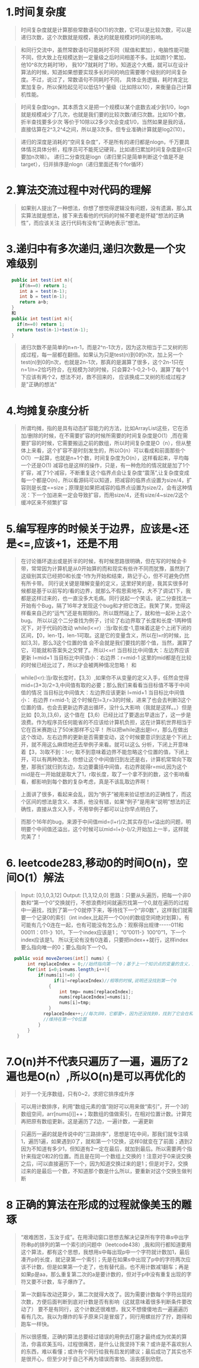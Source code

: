 
# 1.时间复杂度
> 时间复杂度就是计算那些常数语句O(1)的次数，它可以是比较次数，可以是递归次数，这个次数就是规模，表达的就是规模对时间的影响。

> 和同行交流中，虽然常数语句可能耗时不同（赋值和累加），电脑性能可能不同，但大致上在规模达到一定量级之后时间相差不多。比如跑1个累加，他10^8次方耗时1秒，
我10^7就耗时了1秒。知道这个大概，就可以在设计算法的时候，知道如果想要实现多长时间的响应需要哪个级别的时间复杂度。不过，说过了，常数语句不同耗时不同，
具体业务逻辑，耗时肯定比累加复杂，所以保险起见可以低估1个量级（比如除以10），来衡量自己计算机性能。

> 时间复杂度logn，其本质含义是把一个规模以某个底数去减少到1/0，logn就是规模减少了几次，也就是我们要的比较次数/递归次数。比如10个数，折半查找要多少次
等价于10除以2多少次会变成1/0，当然如果是我的话，直接估算在2^3,2^4之间，所以是3次多。但专业准确计算就是log2(10）。

> 递归的深度是消耗的“空间复杂度”，不是所有的递归都是nlogn，千万要具体情况具体分析，程序员可不能死记硬背。比如递归累加时间复杂度是n(只要加n次嘛）。
递归二分查找是logn（递归里只是简单判断这个值是不是target），归并排序是nlogn（递归里面还有个for循环）

# 2.算法交流过程中对代码的理解
> 如果别人提出了一种想法，你想了想觉得逻辑没有问题，没有遗漏，那么其实算法就是想法，接下来去看他的代码的时候不要老是怀疑“想法的正确性”，而应该关注
这行代码有没有“正确地表示”想法。

# 3.递归中有多次递归,递归次数是一个灾难级别
```java
  public int test(int n){
     if(n==0) return 1;
     int a = test(n-1);
     int b = test(n-1);
     return a+b;
  }
  和
  public int test(int n){
    if(n==0) return 1;
    return test(n-1)+test(n-1);
  }
```
>   递归次数不是简单的n+n-1，而是2^n-1次方，因为这次相当于二叉树的形成过程，每一层都在翻倍。如果认为只是test(n)到0的n次，加上另一个test(n)到0的n次，也就是2n-1次，那真的是漏算了很多，这个2n-1只在n=1/n=2恰巧符合，在规模为3的时候，只会算2-1-0,2-1-0，漏算了每个1下应该有两个2，想法不对，救不回来的，
  应该换成二叉树的形成过程才是"正确的想法"

# 4.均摊复杂度分析
> 所谓均摊，指的是具有动态扩容能力的方法，比如ArrayList这些，它在添加/删除的时候，在不需要扩容的时候所需要的时间复杂度是O(1）,而在需要扩容的时候，它需要搬运之前的数组，所以时间复杂度是O（n），但从整体上来看，这个扩容不是时刻发生的，所以O(n）可以看成和前面那些个O(1）一起算，也就是n+1个数，时间复杂度为O(n），这样看起来，平均每一个还是O(1)
> 减容也是这样的操作，只是，有一种危险的情况就是加了1个扩容，减了1个减容，不断重复这个临界点会让复杂度“震荡”,让复杂度变成每一个都是O(n)，所以看源码可以知道，把减容的临界点设置为size/4，扩容则是长度==size；原理是如果把减容的临界点设置为size/2，会有这种情况：下一个加进来一定会导致扩容，而用size/4，还有size/4~size/2这个缓冲区来不频繁扩容

# 5.编写程序的时候关于边界，应该是<还是<=,应该+1，还是不用
> 在讨论循环退出或是折半的时候，有时候思路很明确，但在写的时候会卡带，常常因为计算机是从0开始算的而和现实有些许不同而犹豫，虽然到了这级别其实已经把0和长度-1作为开始和结束，熟记于心，但不可避免仍然有所卡带。
> 同行说关键是理解变量的定义，这里好笑的是，我其实很多时候都是基于以前写的/看的边界，就那么不假思索地写，大不了调试1下，我都是这样过来的，也一直没多大毛病。同行说起一个笑话，说二分查找法一开始有个Bug，隔了16年才发现这个bug和才把它改正。我笑了笑，觉得这样看来自己的“运气”还是有期限的。所以既然碰上了，就和他一起补上这个bug。
> 所以以这个二分查找为例子，讨论了右边界取了长度和长度-1两种情况下，对于代码的改动
  while(l<=r）:当r取长度-1,意味着这是个上闭下闭的区间，【0，len-1】，len-1可取。这是它的变量含义，所以在l=r的时候，比如[3,3]，那么3这个位置的值
  会不会就是我们要找的那个值，当然，漏算了它，可能就和答案失之交臂了。所以l<=r!
  当目标比中间值大：左边界应该更新 l=mid+1
  当目标比中间值小：右边界：r=mid-1   这里的mid都是在比较的时候已经比过了，所以才会被两种情况忽略！
  和
 
> while(l<r):当r取长度时，【3,3）,如果你不从变量的定义入手，任然会觉得mid=(3+3)/2=3,中间值有取的必要；那么我们来看看当目标值不等于中间值的情况
   当目标比中间值大：左边界应该更新 l=mid+1 
  当目标比中间值小： 右边界 r=mid-1;
  这个时候在l=3,r=3的时候，进来了也会去判断3这个位置的值，也会去更新边界退出循环，没什么大影响（我就是这样。。）但是比如【0,3),[3,6)，这个值在【3,6）已经比过了要退出早退出了，这一步是浪费。作为程序员任何能省的不应该给计算机负担，这在计算机世界相当于它在百米赛跑让了50米那样不公平！
  所以把while退出是l<r，那么在做出这个改动，左右边界的更新是否需要变动，这个时候要意识到这是个下闭上开，就不用这么麻烦地还去举例子来看。就可以这么
  分析，下闭上开意味着【3，3)取不到：l<r; 取不到意味着边界不能忽略这个位置的值，下闭上开，可以有两种改法，你想让这个中间值归到左还是右，计算机常常向下取整，那我们就归到左边，左边要囊括中间值，右边界就得r=mid,因为这个mid是在一开始就是取大了1，r取长度，取了一个拿不到的数，这个影响看看，都影响到每个数的复杂考虑，真是不该乱取边界啊！

> 上面讲了很多，看起来会乱，因为“例子”被用来验证想法的正确性了，而这个区间的想法是含义、本质，他没有错，如果“例子”是用来“说明”想法的正确性，直接从含义入手，不用举例子都可以让你早点明白了。

> 而那个16年的bug，来源于中间值mid=(l+r)/2;其实存在l+r溢出的问题，明明要个中间值还溢出，这个时候可以mid=l+(r-l)/2;开始加上一半，这样就完美了！

# 6. leetcode283,移动0的时间O(n)，空间O(1）解法
> Input: [0,1,0,3,12]
Output: [1,3,12,0,0]
> 思路：只要从头遍历，把每一个非0数和“第一个0”交换就行，不想浪费时间就遍历找第一个0,就在遍历的过程中一遍找，找到了第一个0就停下来，等待找下一个“非0数”，这样我们就需要一个记录0的索引（int index,比起开一个O(n)的数组空间绝对划算）。有可能有几个0连在一起，也有可能没有怎么办：观察得出规律-----011和00011：011-》101，下一个index应该是1；    “0”0011-》100“0”1，下一个index应该是1。  所以无论有没有0连着，只要把index++就行，这样index要么指向唯一的0；要么指向下一个0。
```java
   public void moveZeroes(int[] nums) {
        int replaceIndex = 0;//始终指向第一个0；基于上一个知识点的变量的含义，这是最关键的一个变量！
        for(int i=0;i<nums.length;i++){
            if(nums[i]!=0) {
                  if(i!=replaceIndex)//相等的时候,说明还没找到第一个0
                {
                    int tmp= nums[replaceIndex];
                    nums[replaceIndex]=nums[i];
                    nums[i]=tmp;
                }
              replaceIndex++;//每次非0，它都要+，因为还没找到0，找到了它会在和非0数交换才加，这意味着这期间可能有几个0连着，但是因为没进这个循环
              //维持在第一个0位置
            }
        }     
    }
```

# 7.O(n)并不代表只遍历了一遍，遍历了2遍也是O(n）,所以O(n)是可以再优化的
> 对于一个无序数组，只有0~2，求把它排序成升序

> 可以用计数排序，利用“数组元素的值”刚好可以用来做“索引”，开一个3的数组空间，arr[nums[i]]++；取数组的值做索引，在相对位置计数。计算完再把原有数组更新。这是遍历了2边，一遍计数，一遍更新

> 只遍历一遍的就是传说中的“三路排序”，思想是1在中间，那我们就专注填1，遍历1遍，如果遇到0了，就和第一个1交换，这样0就变在了前面；遇到2因为不知道有多少1，但知道有2一定在最后，就加到最后。所以需要两个指针来指定0和2的位置。而且是在同一个数组上交换的！注意对于0来说交换之后，i可以直接遍历下一个，因为知道交换过来的是1；但是对于2，交换过来的是最后一个数，不知道那个数是什么所以，要重新对这个交换生做判断

# 8 正确的算法在形成的过程就像美玉的雕琢
> “艰难困苦，玉汝于成”。在用滑动窗口思想去解决记录所有字符串s中出字符串p的排列的第一个索引的问题中（leetcode438）,我和同行都知道要用这个算法，都有这个思想，我想用s中每出现p中一个字符就计数加1，最后凑齐p的长度，就记录第一个索引；先是在如果s中出现了p中的字符两次应该不计数，但是如果第一个走了，也有替代品，也不用计数减1翻车；再是如果p是aa，那么重复第二次的a是要计数的，但对于p中没有重复出现的字符又要不计数，车子爆炸了。

> 第一次翻车改动还算少，第二次就得大改了。因为需要计数每个字符出现的次数，方便后面判断到底对计数是否有影响（这就意味着很多判断条件要改动了）
要不是有同行，这个计数还很难想，我又不想傻傻地去一遍遍遍历看有几次。我以为爆炸的车子原来只是冒烟了，同行用螺丝拧了拧，跑得和跑车一样快。

> 所以很感慨，正确的算法总要经过错误的用例去打磨才最终成为优美的算法，你喜欢美玉吗，过程很痛苦，是什么让我坚持下来？或许是不喜欢别人的东西，难以看懂；或许有个同行给我有启发的建议；最后成功了其实也不是很开心，但至少对于自己不再为错误而害怕、沮丧感到欣慰。

